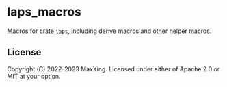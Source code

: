 # laps_macros

Macros for crate [`laps`](https://crates.io/crates/laps), including derive macros and other helper macros.

## License

Copyright (C) 2022-2023 MaxXing. Licensed under either of Apache 2.0 or MIT at your option.
